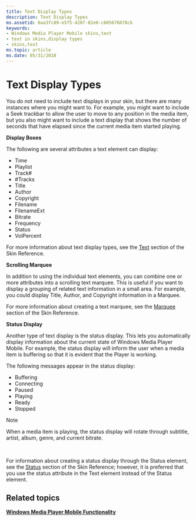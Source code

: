 ```yaml
---
title: Text Display Types
description: Text Display Types
ms.assetid: 6aa3fc89-e5f5-420f-82e0-c605676078cb
keywords:
- Windows Media Player Mobile skins,text
- text in skins,display types
- skins,text
ms.topic: article
ms.date: 05/31/2018
---
```


# Text Display Types

You do not need to include text displays in your skin, but there are many instances where you might want to. For example, you might want to include a Seek trackbar to allow the user to move to any position in the media item, but you also might want to include a text display that shows the number of seconds that have elapsed since the current media item started playing.

**Display Boxes**

The following are several attributes a text element can display:

-   Time
-   Playlist
-   Track\#
-   \#Tracks
-   Title
-   Author
-   Copyright
-   Filename
-   FilenameExt
-   Bitrate
-   Frequency
-   Status
-   VolPercent

For more information about text display types, see the [Text](text.md) section of the Skin Reference.

**Scrolling Marquee**

In addition to using the individual text elements, you can combine one or more attributes into a scrolling text marquee. This is useful if you want to display a grouping of related text information in a small area. For example, you could display Title, Author, and Copyright information in a Marquee.

For more information about creating a text marquee, see the [Marquee](marquee.md) section of the Skin Reference.

**Status Display**

Another type of text display is the status display. This lets you automatically display information about the current state of Windows Media Player Mobile. For example, the status display will inform the user when a media item is buffering so that it is evident that the Player is working.

The following messages appear in the status display:

-   Buffering
-   Connecting
-   Paused
-   Playing
-   Ready
-   Stopped

> [!Note]  
> When a media item is playing, the status display will rotate through subtitle, artist, album, genre, and current bitrate.

 

For information about creating a status display through the Status element, see the [Status](status.md) section of the Skin Reference; however, it is preferred that you use the status attribute in the Text element instead of the Status element.

## Related topics

<dl> <dt>

[**Windows Media Player Mobile Functionality**](windows-media-player-mobile-functionality.md)
</dt> </dl>

 

 




